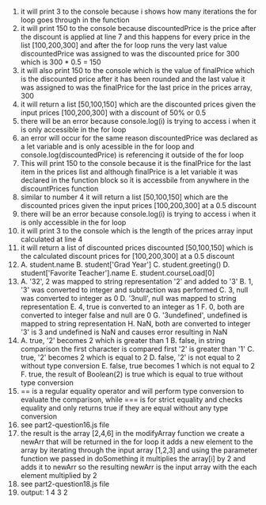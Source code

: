 1. it will print 3 to the console because i shows how many iterations the for loop goes through in the function
2. it will print 150 to the console because discountedPrice is the price after the discount is applied at line 7 and this happens for every price in the list [100,200,300] and after the for loop runs the very last value discountedPrice was assigned to was the discounted price for 300 which is 300 * 0.5 = 150 
3. it will also print 150 to the console which is the value of finalPrice which is the discounted price after it has been rounded and the last value it was assigned to was the finalPrice for the last price in the prices array, 300
4. it will return a list [50,100,150] which are the discounted prices given the input prices [100,200,300] with a discount of 50% or 0.5
5. there will be an error because console.log(i) is trying to access i when it is only accessible in the for loop
6. an error will occur for the same reason discountedPrice was declared as a let variable and is only acessible in the for loop and console.log(discountedPrice) is referencing it outside of the for loop
7. This will print 150 to the console because it is the finalPrice for the last item in the prices list and although finalPrice is a let variable it was declared in the function block so it is accessbile from anywhere in the discountPrices function
8. similar to number 4 it will return a list [50,100,150] which are the discounted prices given the input prices [100,200,300] at a 0.5 discount 
9. there will be an error because console.log(i) is trying to access i when it is only accessible in the for loop
10. it will print 3 to the console which is the length of the prices array input calculated at line 4
11. it will return a list of discounted prices discounted [50,100,150] which is the calculated discount prices for [100,200,300] at a 0.5 discount
12. A. student.name
    B. student['Grad Year']
    C. student.greeting()
    D. student['Favorite Teacher'].name
    E. student.courseLoad[0]
13. A. '32', 2 was mapped to string representation '2' and added to '3'
    B. 1, '3' was converted to integer and subtraction was performed
    C. 3, null was converted to integer as 0
    D. '3null', null was mapped to string representation
    E. 4, true is converted to an integer as 1
    F. 0, both are converted to integer false and null are 0 
    G. '3undefined', undefined is mapped to string representation
    H. NaN, both are converted to integer '3' is 3 and undefined is NaN and causes error resulting in NaN
14. A. true, '2' becomes 2 which is greater than 1
    B. false, in string comparison the first character is compared first '2' is greater than '1'
    C. true, '2' becomes 2 which is equal to 2
    D. false, '2' is not equal to 2 without type conversion
    E. false, true becomes 1 which is not equal to 2 
    F. true, the result of Boolean(2) is true which is equal to true without type conversion
15. == is a regular equality operator and will perform type conversion to evaluate the comparison, while === is for strict equality and checks equality and only returns true if they are equal without any type conversion
16. see part2-question16.js file
17. the result is the array [2,4,6] in the modifyArray function we create a newArr that will be returned in the for loop it adds a new element to the array by iterating through the input array [1,2,3] and using the parameter function we passed in doSomething it multiplies the array[i] by 2 and adds it to newArr so the resulting newArr is the input array with the each element multiplied by 2
18. see part2-question18.js file
19. output: 1 4 3 2 
